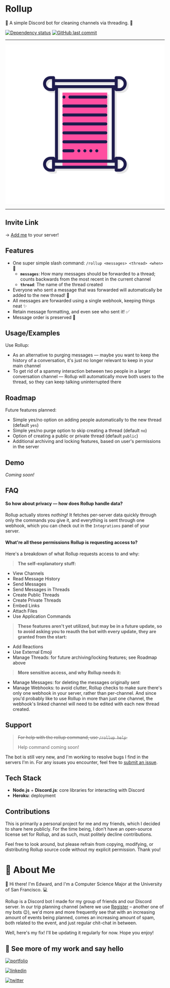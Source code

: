 # Rollup

🌟 A simple Discord bot for cleaning channels via threading. 📜

[![Dependency status](https://david-dm.org/edwardshturman/rollup-bot.svg)](https://david-dm.org/edwardshturman/rollup-bot)
[![GitHub last commit](https://img.shields.io/github/last-commit/edwardshturman/rollup-bot)](https://github.com/edwardshturman/rollup-bot/commits/master)

---

![Rollup logo](assets/rollup-logo.png)

---

## Invite Link

→ [Add me](https://discord.com/api/oauth2/authorize?client_id=912600348617760798&permissions=397821733952&scope=bot%20applications.commands) to your server!

## Features

- One super simple slash command: `/rollup <messages> <thread> <when>` 📜
  - **`messages`**: How many messages should be forwarded to a thread; counts backwards from the most recent in the current channel
  - **`thread`**: The name of the thread created
- Everyone who sent a message that was forwarded will automatically be added to the new thread! 🧵
- All messages are forwarded using a single webhook, keeping things neat ✨
- Retain message formatting, and even see who sent it! ✅
- Message order is preserved 💬

## Usage/Examples

Use Rollup:

- As an alternative to purging messages — maybe you want to keep the history of a conversation, it's just no longer relevant to keep in your main channel
- To get rid of a spammy interaction between two people in a larger conversation channel — Rollup will automatically move both users to the thread, so they can keep talking uninterrupted there

## Roadmap

Future features planned:

- Simple yes/no option on adding people automatically to the new thread (default `yes`)
- Simple yes/no purge option to skip creating a thread (default `no`)
- Option of creating a public or private thread (default `public`)
- Additional archiving and locking features, based on user's permissions in the server

## Demo

*Coming soon!*

## FAQ

#### So how about privacy — how does Rollup handle data?

Rollup actually stores *nothing*! It fetches per-server data quickly through only the commands you give it, and everything is sent through one webhook, which you can check out in the `Integrations` panel of your server.

#### What're all these permissions Rollup is requesting access to?

Here's a breakdown of what Rollup requests access to and why:

> **The self-explanatory stuff:**

- View Channels
- Read Message History
- Send Messages
- Send Messages in Threads
- Create Public Threads
- Create Private Threads
- Embed Links
- Attach Files
- Use Application Commands

> **These features aren't yet utilized, but may be in a future update, so to avoid asking you to reauth the bot with every update, they are granted from the start:**

- Add Reactions
- Use External Emoji
- Manage Threads: for future archiving/locking features; see Roadmap above

> **More sensitive access, and why Rollup needs it:**

- Manage Messages: for deleting the messages originally sent
- Manage Webhooks: to avoid clutter, Rollup checks to make sure there's only one webhook in your server, rather than per-channel. And since you'd probably like to use Rollup in more than just one channel, the webhook's linked channel will need to be edited with each new thread created.

## Support

> ~~For help with the rollup command, use `/rollup help`.~~
>
> Help command coming soon!

The bot is still very new, and I'm working to resolve bugs I find in the servers I'm in. For any issues you encounter, feel free to [submit an issue](https://github.com/edwardshturman/register-bot/issues).

## Tech Stack

- **Node.js** + **Discord.js**: core libraries for interacting with Discord
- **Heroku**: deployment

## Contributions

This is primarily a personal project for me and my friends, which I decided to share here publicly. For the time being, I don't have an open-source license set for Rollup, and as such, must politely decline contributions.

Feel free to look around, but please refrain from copying, modifying, or distributing Rollup source code without my explicit permission. Thank you!

# 🚀 About Me

👋 Hi there! I'm Edward, and I'm a Computer Science Major at the University of San Francisco. 💻

Rollup is a Discord bot I made for my group of friends and our Discord server. In our trip planning channel (where we use [Register](https://edwardshturman.com/register) – another one of my bots 😉), we'd more and more frequently see that with an increasing amount of events being planned, comes an increasing amount of spam, both related to the event, and just regular chit-chat in between.

Well, here's my fix! I'll be updating it regularly for now. Hope you enjoy!

## 🔗 See more of my work and say hello

[![portfolio](https://img.shields.io/badge/portfolio-000?style=for-the-badge&logo=notion&logoColor=white)](https://edwardshturman.com)

[![linkedin](https://img.shields.io/badge/linkedin-0A66C2?style=for-the-badge&logo=linkedin&logoColor=white)](https://www.linkedin.com/in/edward-shturman)

[![twitter](https://img.shields.io/badge/github-000?style=for-the-badge&logo=github&logoColor=white)](https://github.com/edwardshturman)
